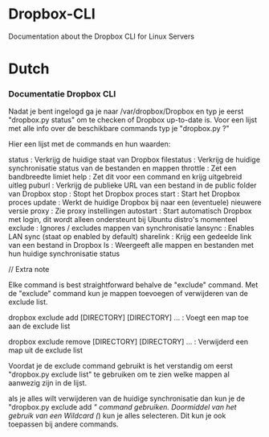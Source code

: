 # Dropbox-CLI
Documentation about the Dropbox CLI for Linux Servers

# Dutch

### Documentatie Dropbox CLI


Nadat je bent ingelogd ga je naar /var/dropbox/Dropbox en typ je eerst "dropbox.py status"
om te checken of Dropbox up-to-date is. Voor een lijst met alle info over de beschikbare commands
typ je "dropbox.py ?"

Hier een lijst met de commands en hun waarden:

status          :       Verkrijg de huidige staat van Dropbox
filestatus      :       Verkrijg de huidige synchronisatie status van de bestanden en mappen
throttle        :       Zet een bandbreedte limiet
help            :       Zet dit voor een command en krijg uitgebreid uitleg
puburl          :       Verkrijg de publieke URL van een bestand in de public folder van Dropbox
stop            :       Stopt het Dropbox proces
start           :       Start het Dropbox proces
update          :       Werkt de huidige Dropbox bij naar een (eventuele) nieuwere versie
proxy           :       Zie proxy instellingen
autostart       :       Start automatisch Dropbox met login, dit wordt alleen ondersteunt bij
                        Ubuntu distro's momenteel
exclude         :       Ignores / excludes mappen van synchronisatie
lansync         :       Enables LAN sync (staat op enabled by default)
sharelink       :       Krijg een gedeelde link van een bestand in Dropbox
ls              :       Weergeeft alle mappen en bestanden met hun huidige synchronisatie status


// Extra note

Elke command is best straightforward behalve de "exclude" command. Met de "exclude" command
kun je mappen toevoegen of verwijderen van de exclude list.


dropbox exclude add [DIRECTORY] [DIRECTORY] ... : Voegt een map toe aan de exclude list

dropbox exclude remove [DIRECTORY] [DIRECTORY] ... : Verwijderd een map uit de exclude list


Voordat je de exclude command gebruikt is het verstandig om eerst "dropbox.py exclude list" te
gebruiken om te zien welke mappen al aanwezig zijn in de lijst.


als je alles wilt verwijderen van de huidige synchronisatie dan kun je de
"dropbox.py exclude add *" command gebruiken. Doormiddel van het gebruik van een Wildcard (*)
kun je alles selecteren. Dit kun je ook toepassen bij andere commands.

